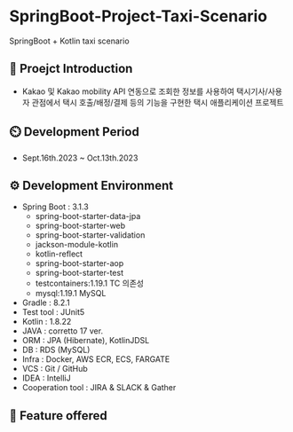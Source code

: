# SpringBoot-Project-Taxi-Scenario
SpringBoot + Kotlin taxi scenario

## 📂 Proejct Introduction
- Kakao 및 Kakao mobility API 연동으로 조회한 정보를 사용하여
  택시기사/사용자 관점에서 택시 호출/배정/결제 등의 기능을 구현한 택시 애플리케이션 프로젝트

## ⏲️ Development Period
- Sept.16th.2023 ~ Oct.13th.2023

## ⚙️ Development Environment
- Spring Boot : 3.1.3
    - spring-boot-starter-data-jpa
    - spring-boot-starter-web
    - spring-boot-starter-validation
    - jackson-module-kotlin
    - kotlin-reflect
    - spring-boot-starter-aop
    - spring-boot-starter-test
    - testcontainers:1.19.1 TC 의존성
    - mysql:1.19.1 MySQL
- Gradle : 8.2.1
- Test tool : JUnit5
- Kotlin : 1.8.22
- JAVA : corretto 17 ver.
- ORM : JPA (Hibernate), KotlinJDSL
- DB : RDS (MySQL)
- Infra : Docker, AWS ECR, ECS, FARGATE
- VCS : Git / GitHub
- IDEA : IntelliJ
- Cooperation tool : JIRA & SLACK & Gather

## 📌 Feature offered
